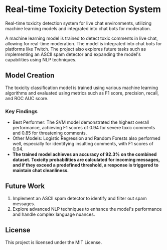 # Real-time Toxicity Detection System 
Real-time toxicity detection system for live chat environments, utilizing machine learning models and integrated into chat bots for moderation.

A machine learning model is trained to detect toxic comments in live chat, allowing for real-time moderation. The model is integrated into chat bots for platforms like Twitch. The project also explores future tasks such as implementing an ASCII spam detector and expanding the model's capabilities using NLP techniques.

## Model Creation
The toxicity classification model is trained using various machine learning algorithms and evaluated using metrics such as F1 score, precision, recall, and ROC AUC score.

### Key Findings
- Best Performer: The SVM model demonstrated the highest overall performance, achieving F1 scores of 0.94 for severe toxic comments and 0.85 for threatening comments.
- Other Models: Logistic Regression and Random Forests also performed well, especially for identifying insulting comments, with F1 scores of 0.94.
- **The trained model achieves an accuracy of 92.3% on the combined dataset. Toxicity probabilities are calculated for incoming messages, and if they exceed a predefined threshold, a response is triggered to maintain chat cleanliness.**
  
## Future Work
1. Implement an ASCII spam detector to identify and filter out spam messages.
2. Explore advanced NLP techniques to enhance the model's performance and handle complex language nuances.

## License
This project is licensed under the MIT License.

